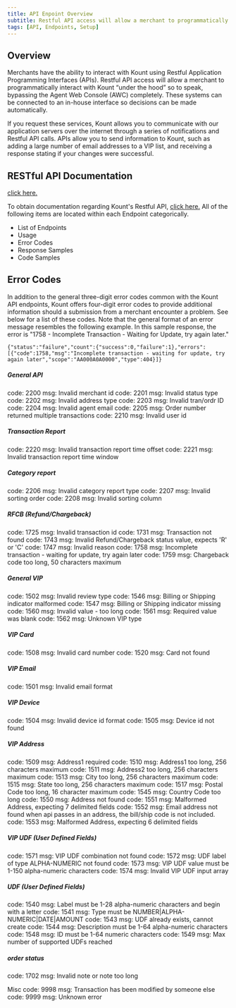 ```yaml
---
title: API Enpoint Overview
subtitle: Restful API access will allow a merchant to programmatically interact with Kount via API, bypassing the Agent Web Console (AWC) completely.
tags: [API, Endpoints, Setup]
---
```


## Overview

Merchants have the ability to interact with Kount using Restful Application Programming Interfaces (APIs). Restful API access will allow a merchant to programmatically interact with Kount “under the hood” so to speak, bypassing the Agent Web Console (AWC) completely. These systems can be connected to an in-house interface so decisions can be made automatically.

If you request these services, Kount allows you to communicate with our application servers over the internet through a series of notifications and Restful API calls. APIs allow you to send information to Kount, such as adding a large number of email addresses to a VIP list, and receiving a response stating if your changes were successful.

## RESTful API Documentation

<a href="https://api.kount.net/rpc/list.html">click here.</a>


To obtain documentation regarding Kount's Restful API, <a href="https://api.kount.net/rpc/list.html">click here.</a> All of the following items are located within each Endpoint categorically.

* List of Endpoints
* Usage
* Error Codes 
* Response Samples
* Code Samples

## Error Codes 
In addition to the general three-digit error codes common with the Kount API endpoints, Kount offers four-digit error codes to provide additional information should a submission from a merchant encounter a problem. See below for a list of these codes. Note that the general format of an error message resembles the following example. In this sample response, the error is "1758 - Incomplete Transaction - Waiting for Update, try again later."

```
{"status":"failure","count":{"success":0,"failure":1},"errors":
[{"code":1758,"msg":"Incomplete transaction - waiting for update, try again later","scope":"AA000A0A0000","type":404}]}
```

##### General API
code: 2200 msg: Invalid merchant id
code: 2201 msg: Invalid status type
code: 2202 msg: Invalid address type
code: 2203 msg: Invalid tran/ordr ID
code: 2204 msg: Invalid agent email
code: 2205 msg: Order number returned multiple transactions
code: 2210 msg: Invalid user id

##### Transaction Report
code: 2220 msg: Invalid transaction report time offset
code: 2221 msg: Invalid transaction report time window

##### Category report
code: 2206 msg: Invalid category report type
code: 2207 msg: Invalid sorting order
code: 2208 msg: Invalid sorting column

##### RFCB (Refund/Chargeback)
code: 1725 msg: Invalid transaction id
code: 1731 msg: Transaction not found
code: 1743 msg: Invalid Refund/Chargeback status value, expects 'R' or 'C'
code: 1747 msg: Invalid reason
code: 1758 msg: Incomplete transaction - waiting for update, try again later
code: 1759 msg: Chargeback code too long, 50 characters maximum

##### General VIP
code: 1502 msg: Invalid review type
code: 1546 msg: Billing or Shipping indicator malformed
code: 1547 msg: Billing or Shipping indicator missing
code: 1560 msg: Invalid value - too long
code: 1561 msg: Required value was blank
code: 1562 msg: Unknown VIP type

##### VIP Card
code: 1508 msg: Invalid card number
code: 1520 msg: Card not found

##### VIP Email
code: 1501 msg: Invalid email format

##### VIP Device
code: 1504 msg: Invalid device id format
code: 1505 msg: Device id not found

##### VIP Address
code: 1509 msg: Address1 required
code: 1510 msg: Address1 too long, 256 characters maximum
code: 1511 msg: Address2 too long, 256 characters maximum
code: 1513 msg: City too long, 256 characters maximum
code: 1515 msg: State too long, 256 characters maximum
code: 1517 msg: Postal Code too long, 16 character maximum
code: 1545 msg: Country Code too long
code: 1550 msg: Address not found
code: 1551 msg: Malformed Address, expecting 7 delimited fields
code: 1552 msg: Email address not found when api passes in an address, the bill/ship code is not included.
code: 1553 msg: Malformed Address, expecting 6 delimited fields

##### VIP UDF (User Defined Fields)
code: 1571 msg: VIP UDF combination not found
code: 1572 msg: UDF label of type ALPHA-NUMERIC not found
code: 1573 msg: VIP UDF value must be 1-150 alpha-numeric characters
code: 1574 msg: Invalid VIP UDF input array

##### UDF (User Defined Fields)
code: 1540 msg: Label must be 1-28 alpha-numeric characters and begin with a letter
code: 1541 msg: Type must be NUMBER|ALPHA-NUMERIC|DATE|AMOUNT
code: 1543 msg: UDF already exists, cannot create
code: 1544 msg: Description must be 1-64 alpha-numeric characters
code: 1548 msg: ID must be 1-64 numeric characters
code: 1549 msg: Max number of supported UDFs reached

##### order status
code: 1702 msg: Invalid note or note too long

Misc
code: 9998 msg: Transaction has been modified by someone else
code: 9999 msg: Unknown error

